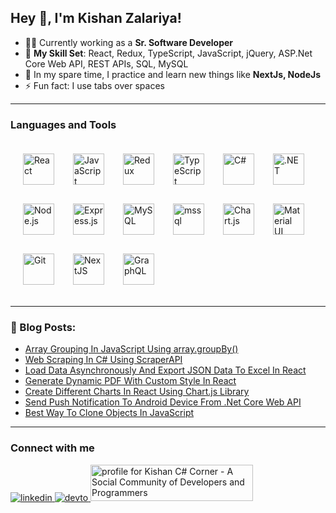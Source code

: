 
## Hey 👋, I'm Kishan Zalariya!
- 👨‍💻 Currently working as a **Sr. Software Developer**
- 🔭 **My Skill Set**: React, Redux, TypeScript, JavaScript, jQuery, ASP.Net Core Web API, REST APIs, SQL, MySQL
- 🌱 In my spare time, I practice and learn new things like **NextJs, NodeJs**
- ⚡ Fun fact: I use tabs over spaces
<hr></hr>

### Languages and Tools
<div style="display: flex; flex-wrap: wrap; gap: 10px; padding: 10px;">
<a href="https://reactjs.org/" title="React" target="_blank"><img style="margin: 10px" src="https://profilinator.rishav.dev/skills-assets/react-original-wordmark.svg" alt="React" height="50" /></a>
<a href="https://www.javascript.com/" title="JavaScript" target="_blank"><img style="margin: 10px" src="https://profilinator.rishav.dev/skills-assets/javascript-original.svg" alt="JavaScript" height="50" /></a>
<a href="https://redux.js.org/" title="Redux" target="_blank"><img style="margin: 10px" src="https://profilinator.rishav.dev/skills-assets/redux-original.svg" alt="Redux" height="50" /></a>
<a href="https://www.typescriptlang.org/" title="TypeScript" target="_blank"><img style="margin: 10px" src="https://profilinator.rishav.dev/skills-assets/typescript-original.svg" alt="TypeScript" height="50" /></a>
<!-- <a href="https://en.wikipedia.org/wiki/HTML5" title="HTML5" target="_blank"><img style="margin: 10px" src="https://profilinator.rishav.dev/skills-assets/html5-original-wordmark.svg" alt="HTML5" height="50" /></a>
<a href="https://jquery.com/" title="jQuery" target="_blank"><img style="margin: 10px" src="https://profilinator.rishav.dev/skills-assets/jquery.png" alt="jQuery" height="50" /></a> -->
<a href="https://docs.microsoft.com/en-us/dotnet/csharp/" title="C#" target="_blank"><img style="margin: 10px" src="https://profilinator.rishav.dev/skills-assets/csharp-original.svg" alt="C#" height="50" /></a>  
<a href="https://dotnet.microsoft.com/download/dotnet-framework" title=".NET" target="_blank"><img style="margin: 10px" src="https://profilinator.rishav.dev/skills-assets/dot-net-original-wordmark.svg" alt=".NET" height="50" /></a> 
<a href="https://nodejs.org/" title="Node.js" target="_blank"><img style="margin: 10px" src="https://profilinator.rishav.dev/skills-assets/nodejs-original-wordmark.svg" alt="Node.js" height="50" /></a>
<a href="https://expressjs.com/" title="Express.js" target="_blank"><img style="margin: 10px" src="https://profilinator.rishav.dev/skills-assets/express-original-wordmark.svg" alt="Express.js" height="50" /></a>
<a href="https://www.mysql.com/" title="MySQL" target="_blank"><img style="margin: 10px" src="https://profilinator.rishav.dev/skills-assets/mysql-original-wordmark.svg" alt="MySQL" height="50" /></a>
<a href="https://www.microsoft.com/en-us/sql-server" title="MsSQL" target="_blank"><img style="margin: 10px" src="https://www.svgrepo.com/show/303229/microsoft-sql-server-logo.svg" alt="mssql" height="50" /></a>
<a href="https://www.chartjs.org/" title="Chart.js" target="_blank"><img style="margin: 10px" src="https://profilinator.rishav.dev/skills-assets/logo-title.svg" alt="Chart.js" height="50" /></a>
<a href="https://mui.com/" title="Material UI" target="_blank"><img style="margin: 10px" src="https://profilinator.rishav.dev/skills-assets/mui.png" alt="Material UI" height="50" /></a>
<a href="https://github.com/" title="Git" target="_blank"><img style="margin: 10px" src="https://profilinator.rishav.dev/skills-assets/git-scm-icon.svg" alt="Git" height="50" /></a>
<a href="https://nextjs.org/" title="NextJS" target="_blank"><img style="margin: 10px" src="https://profilinator.rishav.dev/skills-assets/nextjs.png" alt="NextJS" height="50" /></a>
<a href="https://graphql.org/" title="GraphQL" target="_blank"><img style="margin: 10px" src="https://profilinator.rishav.dev/skills-assets/graphql.png" alt="GraphQL" height="50" /></a>
</div>
<hr></hr>

### 📝 Blog Posts:
- <a href="https://www.c-sharpcorner.com/article/array-grouping-in-javascript-using-array-groupby/" target="_blank" rel="nofollow">Array Grouping In JavaScript Using array.groupBy()</a>
- <a href="https://www.c-sharpcorner.com/article/web-scraping-in-c-sharp-using-scraperapi/" target="_blank" rel="nofollow">Web Scraping In C# Using ScraperAPI</a>
- <a href="https://www.c-sharpcorner.com/article/load-data-asynchronously-and-export-json-data-to-excel-in-react/" target="_blank" rel="nofollow">Load Data Asynchronously And Export JSON Data To Excel In React</a>
- <a href="https://www.c-sharpcorner.com/article/generate-dynamic-pdf-with-custom-style-in-react/" target="_blank" rel="nofollow">Generate Dynamic PDF With Custom Style In React</a>
- <a href="https://www.c-sharpcorner.com/article/create-different-charts-in-react-using-chart-js-library/" target="_blank" rel="nofollow">Create Different Charts In React Using Chart.js Library</a>
- <a href="https://www.c-sharpcorner.com/article/send-push-notification-to-android-device-from-net-core-web-api/" target="_blank" rel="nofollow">Send Push Notification To Android Device From .Net Core Web API</a>
- <a href="https://www.c-sharpcorner.com/article/best-way-to-clone-objects-in-javascript2/" target="_blank" rel="nofollow">Best Way To Clone Objects In JavaScript</a>
<hr></hr>

### Connect with me
<div>
<a href="https://linkedin.com/in/kishan-zalariya" target="_blank" target="_blank">
<img src=https://img.shields.io/badge/linkedin-%231E77B5.svg?&style=for-the-badge&logo=linkedin&logoColor=white alt=linkedin style="margin-bottom: 5px;" />
</a>
<!-- <a href="https://twitter.com/kishan_1598" target="_blank" target="_blank">
<img src=https://img.shields.io/badge/twitter-%2300acee.svg?&style=for-the-badge&logo=twitter&logoColor=white alt=twitter style="margin-bottom: 5px;" />
</a> -->
<a href="https://dev.to/kishanzalariya" target="_blank" target="_blank">
<img src=https://img.shields.io/badge/dev.to-%2308090A.svg?&style=for-the-badge&logo=dev.to&logoColor=white alt=devto style="margin-bottom: 5px;" />
</a>
<a href="https://www.c-sharpcorner.com/members/kishan-zalariya">
<img src="https://www.c-sharpcorner.com/members/kishan-zalariya/flair.png?theme=dark" width="260" height="58" alt="profile for Kishan C# Corner - A Social Community of Developers and Programmers" title="profile for Kishan at C# Corner - A Social Community of Developers and Programmers" />
</a>
</div>
